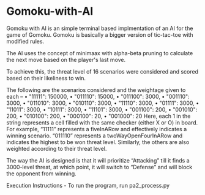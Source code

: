 # Gomoku-with-AI
 
Gomoku with AI is an simple terminal based implmentation of an AI for the game of Gomoku.
Gomoku is basically a bigger version of tic-tac-toe with modified rules.

The AI uses the concept of minimaax with alpha-beta pruning to calculate the next move based on the player's last move.

To achieve this, the threat level of 16 scenarios were considered and scored based on their likeliness to win.

The following are the scenarios considered and the weightage given to each –
• "11111": 150000,
• "011110": 15000,
• "011100": 3000,
• "001110": 3000,
• "011010": 3000,
• "010110": 3000,
• "11110": 3000,
• "01111": 3000,
• "11011": 3000,
• "10111": 3000,
• "11101": 3000,
• "001100": 200,
• "001010": 200,
• "010100": 200,
• "000100": 20,
• "001000": 20
Here, each 1 in the string represents a cell filled with the same checker (either X or O) in board. For example, “11111” represents a fiveInARow and effectively indicates a winning scenario. “011110” represents a twoWayOpenFourInARow and indicates the highest to be won threat level. Similarly, the others are also weighted according to their threat level.

The way the AI is designed is that it will prioritize “Attacking” till it finds a 3000-level threat, at which point, it will switch to “Defense” and will block the opponent from winning.

Execution Instructions - 
To run the program, run pa2_process.py